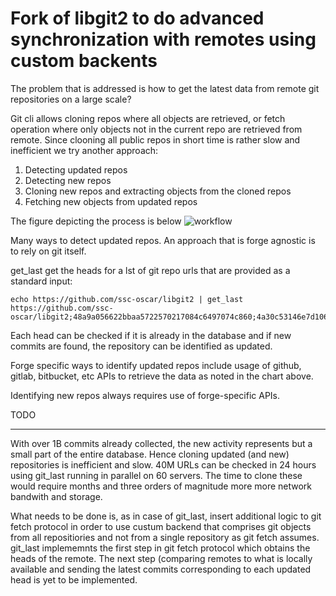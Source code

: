 Fork of libgit2 to do advanced synchronization with remotes using custom backents
==================================

The problem that is addressed is how to get the latest data from remote git repositories on a large
scale?

Git cli allows cloning repos where all objects are retrieved, or
fetch operation where only objects not in the current repo are
retrieved from remote. Since clooning all public repos in short time
is rather slow and inefficient we try another approach:



1. Detecting updated repos
1. Detecting new repos
1. Cloning new repos and extracting objects from the cloned repos
1. Fetching new objects from updated repos

The figure depicting the process is below
![workflow](https://raw.githubusercontent.com/ssc-oscar/libgit2/master/UpdateWorkflow.png)

Many ways to detect updated repos. An approach that is forge
agnostic is to rely on git itself.

get_last get the heads for a lst of git repo urls that are provided
as a standard input:
```
echo https://github.com/ssc-oscar/libgit2 | get_last
https://github.com/ssc-oscar/libgit2;48a9a056622bbaa5722570217084c6497074c860;4a30c53146e7d1068af6f02dba3ef925878d11b8;0c9320d7e27a02d3b521d004bc561ea50ecdc871;55f207110fac886861b100831305c32c94da01da;ba9bb664f3ed3f230c474ddd8937bd072cc9947f;060649e0f103ff37924140bb6584be9843f666e9;8a29c6e730fa364dde84d6352381fa1ceffd62ea;47cb42da5ad2e0af7946faf053c7ea4fd92ec6da;02d61a3b66a6e5f5bc0154d780daaf5f7b71ccd9;c9b0e0e97bdd3931b797399383b2fd0f3bc8e6c6;9884dd613ede9946c512803c4caf438eb10e2d36;07260228ccf4d7c9d408ae6f9c2fb12f3c475864;800980cc6d1a7d3bd1b68955ca07a52c331043e8;76633215d155dff2d5cda302aa868043b2c7090c;ed194ec8f30d566ccdb24baafe62f5b469aac877;bf804d407e8d1fcff42e1113aa286270ae8925c0;521a8da64c1e84c6a2999d71ad53ee24cdd4a1a1;f55eca167c2d08045dff929adb8ad8b81d8ccc86;9d81509ab16f26dcf2cdf0e4b5c0d0006f30b53a;22f3d3aa6b2500a0c587938f7939c05a28afacf2;c8fe6c0975431e92d3dc4569734f30923b64dd18;7b85608728b38aafd66931ffdcff4e8979dfe3ec;cf2791937edb21173eb283473840be595c5b3a51;d50fd57174f98b7786a5d2ae13df5d98b07e81ee;65d24fd7dd4f881d60ef39a80999d53797626470;ef7903eae7ca70c58733599f02d739040abb2e63;87c181970dbe629befa98aafeee75b2641dacf63;5fe874632df9c70022e2ea47a01876780f8b3d02;4fda5fb1b54ff2fdca9a74300369a9f90f6d6b58;44cbc8dce03b1a7320c751360b1503c5fc5a6dac;a2cb47130ec7662811fe3447f69bae3f176e0362;b4b36a13e5420fbae5973677dd4443770a0256b2;e1d56cf6ec859285e5b736a5057b32b7453e0c54;4625003149d02227f981b53101c7e6be12226382;66cfb039ce7127f853ef7b7791e91679065edd87;d916d508dd6639bc777190f1118595a1d8339284;b04968c145d333e1c4370a2d0a37dc3e6871fed0;b86ef47d2a7f67d44e56e102a54d8f2f2fe19d0c;534123053633c05faff3a2de8cadd7291596bb21;88ab3be6f52a6711d63266a296b6d569dc299019;a80837171d4fb66a8b2eeb5c0fdcad107660dbe7;ccb1b990b0d105a7a9d7cb4d870d8033c47a69f2;1173e0653c966d17dabb3bd7f80ed6c3a9072dd5;7cd53f92f05609628da0a79ae5870b18bea149af;bdd31dd5e832126b2f22fccbe244a1106c241ab0;d55923788c6b43351db2bc7555aef3bea391a1f4;cf7206f8d32a46b348c2b48bea47583c9bd9929d;955c99c21495841f2426733f680bdf3af9c8b593;b92664883999f4d41fcf471cdf627946fafa364d;bb0bd71ab4f404509aefa3be923916e886c9d25d;6367c58cd482288e5cd476bd48d0d4406e3bac7b;9c0e65cb3b14564cd31ba34885731bf5dfa23c1d;097b0761f16ec9552287f4c1f50c2e1124ce6db6;adedac5aba9e4525475fd59d751cd02c6f2b3a4f;002c8e29a1bbe7bf5c07c9c26037d4f6a1ac81a6;e2e7f31ad0c174187f50488d3fafa38f709fb097;9bc8c80ffa3d20e958406a104c521e2aae0f1255;0cd5de3ccd98ed11cf0217b3dbcbcada7e9c11be;df87648ab87f99a7cc53bdabc8aceb01e6771dac;0239eff354e5880ceae079b7ddd04d1b01f664ac;2381d9e4900050f879cedf851c0329440db7c5e3;b859faa61ce3f1fda5c29ac1e72a3d58fee2ede6;031d34b7e8dbfaeb05898e17ba71d0b156c898ec;892abf93157ea576fc3f2ccac118045a6a47247c;6249d960ab2d968acd1a9d87986c81a12e2e96bc;2976dcf8ff061d610d24658ee80bdee937835054;1f84caf0c0e1bb1c1b4b228cec618d4f3ab3e408;9a363d1b266d24f3641dc1cc2aa14be54dcfa3cf;27051d4e3134e53096b10089654a965064a77403;872ee9d81069e116ed07e7994c4f13ad2dc05b7a;93392cdd91d7fb7347969137ada040a03a5bfdbe;d383c39b3bc9a2bd5e68882db9a12e64ccd262a4;4df6ddaa1ac35e4f76eb2362723183b9efc96729;5afe1873488b43a0658bf3816565a19d075e0182;0c7e546fa748334a3fd3413db442132b7d6b166b;0bd774017381a4d7d7e0f4550e0385992c458086;58fe189149a95c1ab25eaae7372f9b1002fc5770;ab2af775ec467ebb328a7374653f247920f258f3;01b3253502a67be5170bc138321ddbf0750a635f;d3789825d3823bdbbebe278172345243618ca541;5b3121eaf0fd4118bf6333af41ee12cd0d7b0e3c;6690884f84e5609d9dcd7ec5ad30fe86371100fb;08a5de44c27c1222d244fa8a039f69de6e4656dd;a65afb757e2675eb8889a9ce1f8809434cdb3af7;d78312cddb971477d8008b7b33b0b9e27c8da022;e476e7beba01efc496ba880f463a8ac61f948270;91fa31fb6f44919d5dcbaa157cfac9fb49dc44df;284283180003a085ce03fb8fac2550a7ac9b9eb0;a03f6caf5c97a5ef8a9ec89c6f81662c12460bb1;02eb1495a5248c8f676e15fd12e1be28d4f22480;9d1f97df1045fa88a9b5c0db202d8896324db987;054a7959e372c99be55748f76fe541f1c0a537ca;ea467e74871830da77bec3e351172a637c139823;d853fb9f24e0fe63b3dce9fbc04fd9cfe17a030b;8ae8ba8d23c080a439f20af29c9cdb62f2b0f169;e8feafe32007ebd16a61820c70abd221655d053c;4cf1ec7cff28da8838a2f0a9fb330e312ea3f963;48a9a056622bbaa5722570217084c6497074c860;c6ad440250d6c438cc622df42ced436199e03dac;9b965c01e06e695e8ee51a1cc080cc1509cd4962;5f8af1bcac3d982adf0bc37a0868e420161dc761;30fcbb2a159d87b14c2e8518063ee2e1d5410af6;73fc8957865818a874b841e4e987f003aca5707d;a2012c43899e6616366b47d7741b3f035e825e84;05e644dd7e0e5694805b25d315b6a0945dcbc4e8;2a9eee6957c1d32330af8600ed45dbae3fcaa9d4;1c33ecc4456186f4cc6570876ed5c47031b7ef1b;02884902a2ba87807aba34d0e9ad134fabb5dfc1;044afa4172ee46acf55f943eb9ea1210017b76d3;e5209da35f5089d292a2c4cd525e0d52a81dffc5;575f107704255254f52d197240d55f2030af0454;f747083efa10abdc1f4a1cbe17efbb05fa8b2da8;680f306d361609a818e8d9ebb382286be084263c;57d70dcb5e9bf66b79e8c6e4146ea50eba28c71a;73ee8ba0715a0c8bc941f52e98e53b227be832c1;e4987b6ce2db08d87463ef9291151ed6cb4839f2;cb3e1334e8a5c3003fa0419442fc06d45508ac31;b83fd07880307106deb0ac7cb0d415d85c27f465;24cce2398f893b77f183425fffd957daa3300c5a;5951445fb3d85bfbe4ccc16ca01210081676e7c5;bbe1957b8c75760c81ce04c7edf6d203513b39f8;e015665142fad7314581063b25202f32631d510e;1bbcb2b279b2a5b8cdf5687daf023cd67cb33ed7;879ebab314fe60cc737d436f62f190260ce13c1a;ef8b7febc5624c265201400001e3d654dea96d83;d88e6e9b3c9dd27644083b157bb28a42d670ed24;a0a1b19ab043f3579aabfb7602b4c4ac4dd69e72;b8be6a30b99f5f73a04a720f915e93c84694151d;6a5fb1f4cc5cb8de311acf1af6b7d8a0ea35876e;d845abe6394afafc88db637f02888d1341f20559;7ff7ca623e9ea8c55cb1dab8ce998dd48c0aeb68;13e5e344a66ede4274d07ff95dcd241156fc2bdc;1e711a39918dcdf3ccd70aa5252baf90dc8475df;b656e5eb4f29e05e5cff2231a368be45db894807;4202eca637d291e3c158068c5d67a77617ae4a2f;7a02e93e02f34befa493405b6287595a0ccaef79;2749ff46d8db3fae270334cace82201d49e38c54;75f703a3580a9b81ead89fe1138e6da858c5ba18;23f8588dde934e8f33c263c6d8359b2ae095f863;c5b97d5ae6c19d5c5df71a34c7fbeeda2479ccbc;7064938bd5e7ef47bfd79a685a62c1e2649e2ce7;6dcb09b5b57875f334f61aebed695e2e4193db5e;40774549e14e2d9f24b9271173d58b44f82d5254;37172582ec7ff9cb47c43c5d5b2334bf8c547569;52e50c1a80db56b91ce3d99bd546c07b7135f735;3eaf34f4c602b9e155e2f4c6ae26c9250ac37d50;d286dfec3fe5bbf5f4b8ea496116c7c3aaef7991;242a1cea8d66d9ec185044f345b22fec1940178f;5b9fac39d8a76b9139667c26a63e6b3f204b3977;a50086d174658914d4d6462afbc83b02825b1f5b;eddc1f1ed78898a4ca41480045b1d0d5b075e773;4eec2c0d4a332ffb9237a0851578ec388e1f99f4;43cb8b32428b1b29994874349ec22eb5372e152c;28f087c8642ff9c8dd6964e101e6d8539db6281a;ce5e6617b08829d3a473595322a0e67bef9ea645;1589aa0c4d48fb130d8a5db28c45cd3d173cde6d;b4d00c1d2466de3558a7cc6983dce4eb2ee98431;4af08d9f69f151f6362df51d7d7f41527e2af05c;e476e7beba01efc496ba880f463a8ac61f948270;bce9484813ad6aa3d365b11d5f6171e7f33cbbc5;d853fb9f24e0fe63b3dce9fbc04fd9cfe17a030b;04bdd97f2b63793a8720fd19007911e946ba3c55;007f3ff6fa68a95feee4e70f825a49ea0ec9cb2d;b91f28be7d36a94e5e4ccef798ab03ed62a8517c;1ce9ea3ba9b4fa666602d52a5281d41a482cc58b;fb6df50b7f250a4fd8b2fab257f119a5185e9bf5;8ae8ba8d23c080a439f20af29c9cdb62f2b0f169;159061a8ce206b694448313a84387600408f6029;ca2466ff4022cd539e8126ac9746fd25977fc1cc;4d6362b168cdbc7d5b734810f2c81020c2837c4a;f6dedf2c2eb806e2a6fdd4cf31f68386efc2ee0b;2de198b4cec26c2b54c06da4baf88b3f57b9ca86;fe965028885fbd8c62dce08e3a86cd3cb3e3b320;e8feafe32007ebd16a61820c70abd221655d053c;785d8c48ea8725691da3c50e7dae8751523d4c30;c8fe6c0975431e92d3dc4569734f30923b64dd18;211e117a0590583a720c53172406f34186c543bd;8e268168ecfdcc8efe36b58b514d1b93ea3f47f8;4cf1ec7cff28da8838a2f0a9fb330e312ea3f963;a6763ff93aed9a1486c4f84d77151ff57dd4795e;9d1dcca229c624c7551a287963a19e95ba4753b6;b64e11d1fe13a15edbe0f26dc5aaf96aa07f9d91
```

Each head can be checked if it is already in the database and if new
commits are found, the repository can be identified as updated.

Forge specific ways to identify updated repos include usage of
github, gitlab, bitbucket, etc APIs to retrieve the data as noted in
the chart above.

Identifying new repos always requires use of forge-specific APIs. 


TODO
____

With over 1B commits already collected, the new activity represents
but a small part of the entire database. Hence cloning updated
(and new) repositories is inefficient and slow.
40M URLs can be checked in 24 hours using git_last running in
parallel on 60 servers. The time to clone these would require months
and three orders of magnitude more more network bandwith and
storage.


What needs to be done is, as in case of git_last, insert
additional logic to git fetch protocol in order to use
custum backend that comprises git objects from all repositiories
and not from a single repository as git fetch assumes.
git_last implememnts the first step in git fetch protocol which
obtains the heads of the remote. The next step (comparing remotes to
what is locally available and sending the latest commits
corresponding to each updated head is yet to be implemented.

